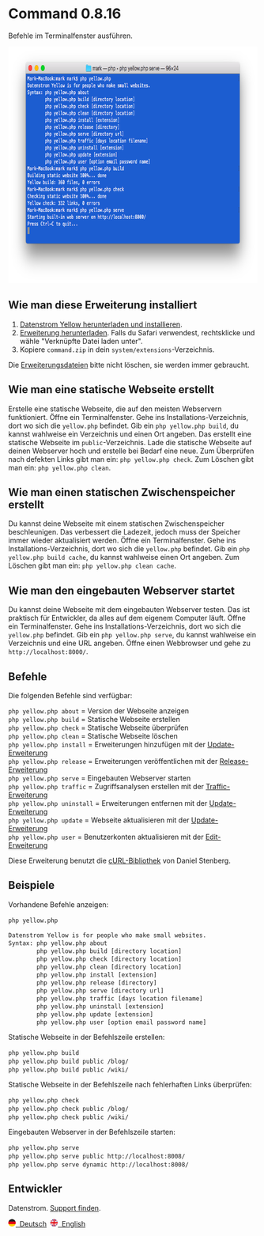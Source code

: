 Command 0.8.16
==============
Befehle im Terminalfenster ausführen.

<p align="center"><img src="command-screenshot.png?raw=true" width="794" height="478" alt="Bildschirmfoto"></p>

## Wie man diese Erweiterung installiert

1. [Datenstrom Yellow herunterladen und installieren](https://github.com/datenstrom/yellow/).
2. [Erweiterung herunterladen](https://github.com/datenstrom/yellow-extensions/raw/master/zip/command.zip). Falls du Safari verwendest, rechtsklicke und wähle "Verknüpfte Datei laden unter".
3. Kopiere `command.zip` in dein `system/extensions`-Verzeichnis.

Die [Erweiterungsdateien](extension.ini) bitte nicht löschen, sie werden immer gebraucht.

## Wie man eine statische Webseite erstellt

Erstelle eine statische Webseite, die auf den meisten Webservern funktioniert. Öffne ein Terminalfenster. Gehe ins Installations-Verzeichnis, dort wo sich die `yellow.php` befindet. Gib ein `php yellow.php build`, du kannst wahlweise ein Verzeichnis und einen Ort angeben. Das erstellt eine statische Webseite im `public`-Verzeichnis. Lade die statische Webseite auf deinen Webserver hoch und erstelle bei Bedarf eine neue. Zum Überprüfen nach defekten Links gibt man ein: `php yellow.php check`. Zum Löschen gibt man ein: `php yellow.php clean`.

## Wie man einen statischen Zwischenspeicher erstellt

Du kannst deine Webseite mit einem statischen Zwischenspeicher beschleunigen. Das verbessert die Ladezeit, jedoch muss der Speicher immer wieder aktualisiert werden. Öffne ein Terminalfenster. Gehe ins Installations-Verzeichnis, dort wo sich die `yellow.php` befindet. Gib ein `php yellow.php build cache`, du kannst wahlweise einen Ort angeben. Zum Löschen gibt man ein: `php yellow.php clean cache`.

## Wie man den eingebauten Webserver startet

Du kannst deine Webseite mit dem eingebauten Webserver testen. Das ist praktisch für Entwickler, da alles auf dem eigenem Computer läuft. Öffne ein Terminalfenster. Gehe ins Installations-Verzeichnis, dort wo sich die `yellow.php` befindet. Gib ein `php yellow.php serve`, du kannst wahlweise ein Verzeichnis und eine URL angeben. Öffne einen Webbrowser und gehe zu `http://localhost:8000/`.

## Befehle

Die folgenden Befehle sind verfügbar:

`php yellow.php about` = Version der Webseite anzeigen  
`php yellow.php build` = Statische Webseite erstellen  
`php yellow.php check` = Statische Webseite überprüfen  
`php yellow.php clean` = Statische Webseite löschen  
`php yellow.php install` = Erweiterungen hinzufügen mit der [Update-Erweiterung](https://github.com/datenstrom/yellow-extensions/tree/master/features/update/README-de.md)  
`php yellow.php release` = Erweiterungen veröffentlichen mit der [Release-Erweiterung](https://github.com/datenstrom/yellow-extensions/tree/master/features/release/README-de.md)  
`php yellow.php serve` = Eingebauten Webserver starten  
`php yellow.php traffic` = Zugriffsanalysen erstellen mit der [Traffic-Erweiterung](https://github.com/datenstrom/yellow-extensions/tree/master/features/traffic/README-de.md)  
`php yellow.php uninstall` = Erweiterungen entfernen mit der [Update-Erweiterung](https://github.com/datenstrom/yellow-extensions/tree/master/features/update/README-de.md)  
`php yellow.php update` = Webseite aktualisieren mit der [Update-Erweiterung](https://github.com/datenstrom/yellow-extensions/tree/master/features/update/README-de.md)  
`php yellow.php user` = Benutzerkonten aktualisieren mit der [Edit-Erweiterung](https://github.com/datenstrom/yellow-extensions/tree/master/features/edit/README-de.md)  

Diese Erweiterung benutzt die [cURL-Bibliothek](https://github.com/curl/curl) von Daniel Stenberg.

## Beispiele

Vorhandene Befehle anzeigen:

`php yellow.php`

~~~~
Datenstrom Yellow is for people who make small websites.
Syntax: php yellow.php about
        php yellow.php build [directory location]
        php yellow.php check [directory location]
        php yellow.php clean [directory location]
        php yellow.php install [extension]
        php yellow.php release [directory]
        php yellow.php serve [directory url]
        php yellow.php traffic [days location filename]
        php yellow.php uninstall [extension]
        php yellow.php update [extension]
        php yellow.php user [option email password name]
~~~~

Statische Webseite in der Befehlszeile erstellen:

`php yellow.php build`  
`php yellow.php build public /blog/`  
`php yellow.php build public /wiki/`  

Statische Webseite in der Befehlszeile nach fehlerhaften Links überprüfen:

`php yellow.php check`  
`php yellow.php check public /blog/`  
`php yellow.php check public /wiki/`  

Eingebauten Webserver in der Befehlszeile starten:

`php yellow.php serve`  
`php yellow.php serve public http://localhost:8008/`  
`php yellow.php serve dynamic http://localhost:8008/`  

## Entwickler

Datenstrom. [Support finden](https://datenstrom.se/de/yellow/help/).

<p>
<a href="README-de.md"><img src="https://raw.githubusercontent.com/datenstrom/yellow-extensions/master/features/help/language-de.png" width="15" height="15" alt="Deutsch">&nbsp; Deutsch</a>&nbsp;
<a href="README.md"><img src="https://raw.githubusercontent.com/datenstrom/yellow-extensions/master/features/help/language-en.png" width="15" height="15" alt="English">&nbsp; English</a>&nbsp;
</p>
